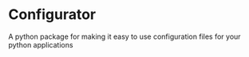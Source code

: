 #   Configurator

A python package for making it easy to use configuration files for your python applications